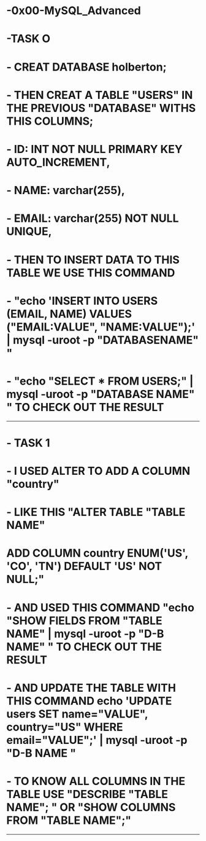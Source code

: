 # -0x00-MySQL_Advanced
# -TASK O 
# - CREAT DATABASE holberton;
# - THEN CREAT A TABLE "USERS" IN THE PREVIOUS "DATABASE" WITHS THIS COLUMNS;
# - ID: INT  NOT NULL PRIMARY KEY AUTO_INCREMENT,
# - NAME: varchar(255),
# - EMAIL: varchar(255) NOT NULL UNIQUE,
# - THEN TO INSERT DATA TO THIS TABLE WE USE THIS COMMAND
# - "echo 'INSERT INTO USERS (EMAIL, NAME) VALUES ("EMAIL:VALUE", "NAME:VALUE");' | mysql -uroot -p "DATABASENAME" "
# - "echo "SELECT * FROM USERS;" | mysql -uroot -p "DATABASE NAME" " TO CHECK OUT THE RESULT

----------------------------------------------------------------------------------
# - TASK 1 
# - I USED ALTER TO ADD A COLUMN "country"
# -  LIKE THIS "ALTER TABLE "TABLE NAME"
#   ADD COLUMN country ENUM('US', 'CO', 'TN') DEFAULT 'US' NOT NULL;"
# - AND USED THIS COMMAND "echo "SHOW FIELDS FROM "TABLE NAME" | mysql -uroot -p "D-B NAME" " TO CHECK OUT THE RESULT
# - AND UPDATE THE TABLE WITH THIS COMMAND echo 'UPDATE users SET name="VALUE", country="US" WHERE email="VALUE";' | mysql -uroot -p "D-B NAME "
# - TO KNOW ALL COLUMNS IN THE TABLE USE "DESCRIBE "TABLE NAME"; " OR  "SHOW COLUMNS FROM "TABLE NAME";"
-----------------------------------------------------------------------------------
